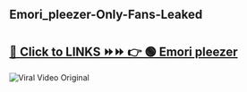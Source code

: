 
 ## Emori_pleezer-Only-Fans-Leaked

# <h2><a href="https://clipsfans.com/Emori_pleezer&ref=git">🔗 Click to LINKS ⏩⏩ 👉 🟢 Emori pleezer </a></h2>

<a href="https://clipsfans.com/Emori_pleezer&ref=git" rel="nofollow" data-target="animated-image.originalLink"><img src="https://i.ibb.co.com/xMMVF88/686577567.gif" alt="Viral Video Original" style="max-width: 100%; display: inline-block;" data-target="animated-image.originalImage"></a>
